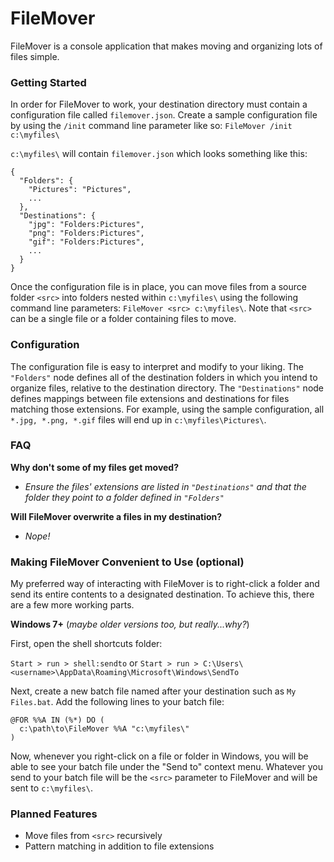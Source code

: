 # FileMover
FileMover is a console application that makes moving and organizing lots of files simple.

### Getting Started
In order for FileMover to work, your destination directory must contain a configuration file called ```filemover.json```.
Create a sample configuration file by using the ```/init``` command line parameter like so: ```FileMover /init c:\myfiles\```

```c:\myfiles\``` will contain ```filemover.json``` which looks something like this:
```
{
  "Folders": {
    "Pictures": "Pictures",
    ...
  },
  "Destinations": {
    "jpg": "Folders:Pictures",
    "png": "Folders:Pictures",
    "gif": "Folders:Pictures",
    ...
  }
}
```

Once the configuration file is in place, you can move files from a source folder ```<src>``` into folders nested within ```c:\myfiles\``` using the following command line parameters: ```FileMover <src> c:\myfiles\```. Note that ```<src>``` can be a single file or a folder containing files to move.

### Configuration
The configuration file is easy to interpret and modify to your liking.  The ```"Folders"``` node defines all of the destination folders in which you intend to organize files, relative to the destination directory.
The ```"Destinations"``` node defines mappings between file extensions and destinations for files matching those extensions.
For example, using the sample configuration, all ```*.jpg, *.png, *.gif``` files will end up in ```c:\myfiles\Pictures\```.

### FAQ
**Why don't some of my files get moved?**

- *Ensure the files' extensions are listed in ```"Destinations"``` and that the folder they point to a folder defined in ```"Folders"```*

**Will FileMover overwrite a files in my destination?**

- *Nope!*

### Making FileMover Convenient to Use (optional)
My preferred way of interacting with FileMover is to right-click a folder and send its entire contents to a designated destination. To achieve this, there are a few more working parts.

**Windows 7+** (*maybe older versions too, but really...why?*)

First, open the shell shortcuts folder:

```Start > run > shell:sendto``` or ```Start > run > C:\Users\<username>\AppData\Roaming\Microsoft\Windows\SendTo```

Next, create a new batch file named after your destination such as ```My Files.bat```. Add the following lines to your batch file:

```
@FOR %%A IN (%*) DO (
  c:\path\to\FileMover %%A "c:\myfiles\"
)
```

Now, whenever you right-click on a file or folder in Windows, you will be able to see your batch file under the "Send to" context menu.
Whatever you send to your batch file will be the ```<src>``` parameter to FileMover and will be sent to ```c:\myfiles\```.

### Planned Features
- Move files from ```<src>``` recursively
- Pattern matching in addition to file extensions
